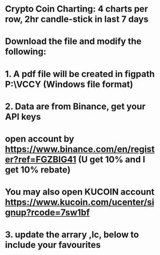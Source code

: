 # Crypto Coin Charting: 4 charts per row, 2hr candle-stick in last 7 days
# Download the file and modify the following: 
# 1. A pdf file will be created in figpath P:\VCCY (Windows file format)
# 2. Data are from Binance, get your API keys
#   open account by https://www.binance.com/en/register?ref=FGZBIG41  (U get 10% and I get 10% rebate)
#   You may also open KUCOIN account https://www.kucoin.com/ucenter/signup?rcode=7sw1bf
# 3. update the arrary ,lc, below to include your favourites
